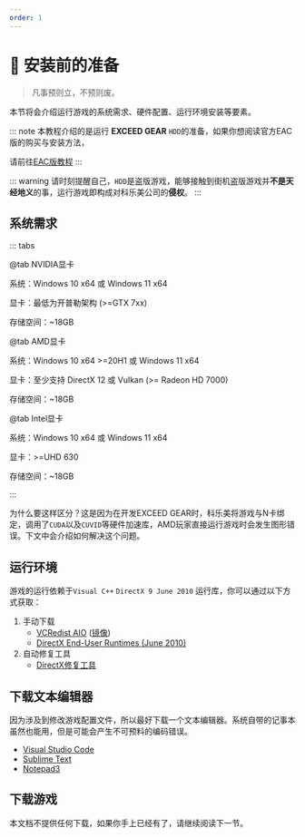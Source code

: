 ```yaml
---
order: 1
---
```


# :floppy_disk: 安装前的准备

>凡事预则立，不预则废。

本节将会介绍运行游戏的系统需求、硬件配置、运行环境安装等要素。

::: note
本教程介绍的是运行 **EXCEED GEAR** `HDD`的准备，如果你想阅读官方EAC版的购买与安装方法，

请前往[EAC版教程](../eacsdvx)<Badge text="WIP"/>
:::

::: warning
请时刻提醒自己，`HDD`是盗版游戏，能够接触到街机盗版游戏并**不是天经地义**的事，运行游戏即构成对科乐美公司的**侵权**。
:::

## 系统需求

::: tabs

@tab NVIDIA显卡

系统：Windows 10 x64 或 Windows 11 x64

显卡：最低为开普勒架构 (>=GTX 7xx)

存储空间：~18GB

@tab AMD显卡

系统：Windows 10 x64 >=20H1 或 Windows 11 x64

显卡：至少支持 DirectX 12 或 Vulkan (>= Radeon HD 7000)

存储空间：~18GB

@tab Intel显卡

系统：Windows 10 x64 或 Windows 11 x64

显卡：>=UHD 630

存储空间：~18GB

:::

为什么要这样区分？这是因为在开发EXCEED GEAR时，科乐美将游戏与N卡绑定，调用了`CUDA`以及`CUVID`等硬件加速库，AMD玩家直接运行游戏时会发生图形错误。下文中会介绍如何解决这个问题。

## 运行环境

游戏的运行依赖于`Visual C++` `DirectX 9 June 2010` 运行库，你可以通过以下方式获取：
1. 手动下载
   + [VCRedist AIO](https://github.com/abbodi1406/vcredist/releases/) ([镜像](https://ghproxy.com/https://github.com/abbodi1406/vcredist/releases/))
   + [DirectX End-User Runtimes (June 2010)](https://www.microsoft.com/zh-cn/download/details.aspx?id=8109)
2. 自动修复工具
   + [DirectX修复工具](https://blog.csdn.net/vbcom/article/details/7245186)

## 下载文本编辑器

因为涉及到修改游戏配置文件，所以最好下载一个文本编辑器。系统自带的记事本虽然也能用，但是可能会产生不可预料的编码错误。
+ [Visual Studio Code](https://code.visualstudio.com/download)
+ [Sublime Text](https://www.sublimetext.com/)
+ [Notepad3](https://www.rizonesoft.com/downloads/notepad3/)

## 下载游戏

本文档不提供任何下载，如果你手上已经有了，请继续阅读下一节。